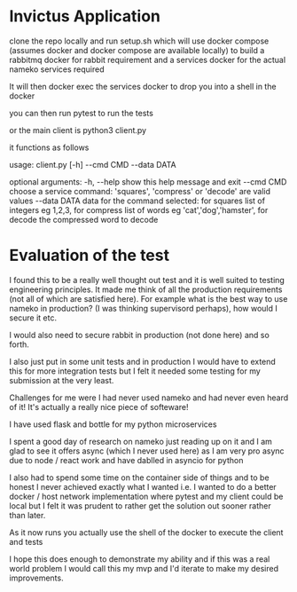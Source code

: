 # Invictus Application

clone the repo locally and run setup.sh which will use docker compose (assumes docker and docker compose are available locally)
to build a rabbitmq docker for rabbit requirement and a services docker for the actual nameko services required

It will then docker exec the services docker to drop you into a shell in the docker

you can then run pytest to run the tests

or the main client is python3 client.py

it functions as follows

usage: client.py [-h] --cmd CMD --data DATA

optional arguments:
  -h, --help   show this help message and exit
  --cmd CMD    choose a service command: 'squares', 'compress' or 'decode' are
               valid values
  --data DATA  data for the command selected: for squares list of integers eg
               1,2,3, for compress list of words eg 'cat','dog','hamster', for
               decode the compressed word to decode

# Evaluation of the test

I found this to be a really well thought out test and it is well suited to testing engineering principles. 
It made me think of all the production requirements (not all of which are satisfied here). For example what is the best way to use
nameko in production? (I was thinking supervisord perhaps), how would I secure it etc. 

I would also need to secure rabbit in production (not done here) and so forth.

I also just put in some unit tests and in production I would have to extend this for more integration tests but I felt 
it needed some testing for my submission at the very least.

Challenges for me were I had never used nameko and had never even heard of it! It's actually a really nice piece of softeware! 

I have used flask and bottle for my python microservices

I spent a good day of research on nameko just reading up on it and I am glad to see it offers async (which I never used here)
as I am very pro async due to node / react work and have dablled in asyncio for python

I also had to spend some time on the container side of things and to be honest I never achieved exactly what I wanted
i.e. I wanted to do a better docker / host network implementation where pytest and my client could be local but I felt it
was prudent to rather get the solution out sooner rather than later. 

As it now runs you actually use the shell of the docker to execute the client and tests

I hope this does enough to demonstrate my ability and if this was a real world problem I would call this my mvp
and I'd iterate to make my desired improvements.

